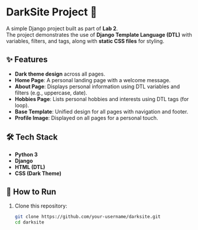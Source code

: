 # DarkSite Project 🌙

A simple Django project built as part of **Lab 2**.  
The project demonstrates the use of **Django Template Language (DTL)** with variables, filters, and tags, along with **static CSS files** for styling.  

## ✨ Features
- **Dark theme design** across all pages.  
- **Home Page**: A personal landing page with a welcome message.  
- **About Page**: Displays personal information using DTL variables and filters (e.g., uppercase, date).  
- **Hobbies Page**: Lists personal hobbies and interests using DTL tags (for loop).  
- **Base Template**: Unified design for all pages with navigation and footer.  
- **Profile Image**: Displayed on all pages for a personal touch.  

## 🛠️ Tech Stack
- **Python 3**  
- **Django**  
- **HTML (DTL)**  
- **CSS (Dark Theme)**  

## 🚀 How to Run
1. Clone this repository:  
   ```bash
   git clone https://github.com/your-username/darksite.git
   cd darksite
